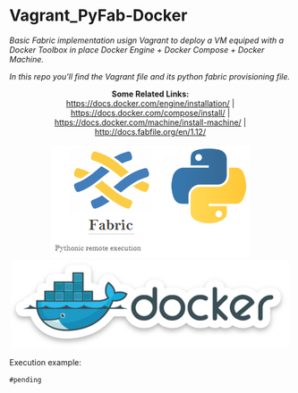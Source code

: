 # Vagrant_PyFab-Docker
*_Basic Fabric implementation usign Vagrant to deploy a VM equiped with a Docker Toolbox in place Docker Engine + Docker Compose + Docker Machine._*

*In this repo you'll find the Vagrant file and its python fabric provisioning file.*

<p align="center">
  <b>Some Related Links:</b><br>
  <a href="#">https://docs.docker.com/engine/installation/</a> |
  <a href="#">https://docs.docker.com/compose/install/</a> |
  <a href="#">https://docs.docker.com/machine/install-machine/</a> |
  <a href="#">http://docs.fabfile.org/en/1.12/</a>
  <br><br>
  <img src="https://github.com/exequielrafaela/Vagrant_PyFab-Fabric/blob/master/Figures/fabric_pyenv.png" img>
  <img src="https://github.com/exequielrafaela/Vagrant_PyFab-Docker/blob/master/Figures/Docker-logo-and-type.png" img> 
</p>

Execution example: 
	
	#pending


